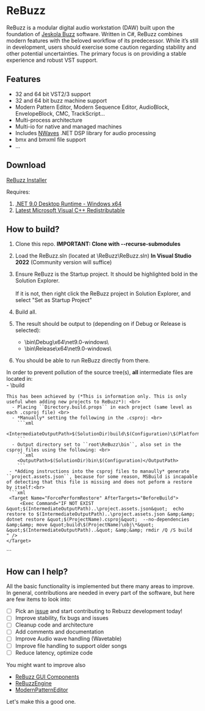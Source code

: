 # ReBuzz
ReBuzz is a modular digital audio workstation (DAW) built upon the foundation of [Jeskola Buzz](https://jeskola.net/buzz/) software. Written in C#, ReBuzz combines modern features with the beloved workflow of its predecessor. While it’s still in development, users should exercise some caution regarding stability and other potential uncertainties. The primary focus is on providing a stable experience and robust VST support.

## Features
* 32 and 64 bit VST2/3 support
* 32 and 64 bit buzz machine support
* Modern Pattern Editor, Modern Sequence Editor, AudioBlock, EnvelopeBlock, CMC, TrackScript...
* Multi-process architecture
* Multi-io for native and managed machines
* Includes [NWaves](https://github.com/ar1st0crat/NWaves) .NET DSP library for audio processing
* bmx and bmxml file support
* ...

## Download
[ReBuzz Installer](https://github.com/wasteddesign/ReBuzz/releases/latest)

Requires:
1. [.NET 9.0 Desktop Runtime - Windows x64](https://dotnet.microsoft.com/en-us/download/dotnet/thank-you/sdk-9.0.100-windows-x64-installer)
2. [Latest Microsoft Visual C++ Redistributable](https://learn.microsoft.com/en-us/cpp/windows/latest-supported-vc-redist?view=msvc-170)

## How to build?
1. Clone this repo. **IMPORTANT: Clone with --recurse-submodules** <br>

2. Load the ReBuzz.sln (located at \ReBuzz\ReBuzz.sln) **In Visual Studio 2022** (Community version will suffice) 

3. Ensure ReBuzz is the Startup project. It should be highlighted bold in the Solution Explorer.<br><br>
    If it is not, then right click the ReBuzz project in Solution Explorer, and select "Set as Startup Project"

4. Build all.

5. The result should be output to (depending on if Debug or Release is selected):<br>
    - <repo dir>\bin\Debug\x64\net9.0-windows\ <br>
    - <repo dir>\bin\Release\x64\net9.0-windows\ <br>

6. You should be able to run ReBuzz directly from there.

In order to prevent pollution of the source tree(s), **all** intermediate files are located in: <br>
    - <repo dir>\build

    This has been achieved by (*This is information only. This is only useful when adding new projects to ReBuzz*): <br>
      - Placing ``Directory.build.props`` in each project (same level as each .csproj file) <br>
      - *Manually* setting the following in the .csproj: <br>
        ```xml
        <IntermediateOutputPath>$(SolutionDir)build\$(Configuration)\$(Platform)\Rebuzz\obj</IntermediateOutputPath>
        ```
      - Output directory set to ``root\ReBuzz\bin``, also set in the csproj files using the following: <br>
        ```xml
        <OutputPath>$(SolutionDir)bin\$(Configuration)</OutputPath>
        ```
     - *Adding instructions into the csproj files to manaully* generate ``project.assets.json``, because for some reason, MSBuild is incapable of detecting that this file is missing and does not peform a restore by itself:<br>
     ```xml
     <Target Name="ForcePerformRestore" AfterTargets="BeforeBuild">
         <Exec Command="IF NOT EXIST  &quot;$(IntermediateOutputPath)..\project.assets.json&quot;  echo restore to $(IntermediateOutputPath)..\project.assets.json &amp;&amp;  dotnet restore &quot;$(ProjectName).csproj&quot;  --no-dependencies &amp;&amp; move &quot;build\$(ProjectName)\obj\*&quot; &quot;$(IntermediateOutputPath)..&quot; &amp;&amp; rmdir /Q /S build	 " />
    </Target>

   <Target Name="RemoveEmptyObj" AfterTargets="AfterBuild">
         <Exec Command="IF EXIST obj rmdir obj" />
   </Target>
     ```

## How can I help?
All the basic functionality is implemented but there many areas to improve. In general, contributions are needed in every part of the software, but here are few items to look into:

- [ ] Pick an [issue](https://github.com/wasteddesign/ReBuzz/issues) and start contributing to Rebuzz development today!
- [ ] Improve stability, fix bugs and issues
- [ ] Cleanup code and architecture
- [ ] Add comments and documentation
- [ ] Improve Audio wave handling (Wavetable)
- [ ] Improve file handling to support older songs
- [ ] Reduce latency, optimize code

You might want to improve also
- [ReBuzz GUI Components](https://github.com/wasteddesign/ReBuzzGUI)
- [ReBuzzEngine](https://github.com/wasteddesign/ReBuzzEngine)
- [ModernPatternEditor](https://github.com/wasteddesign/ModernPatternEditor)

Let's make this a good one.
